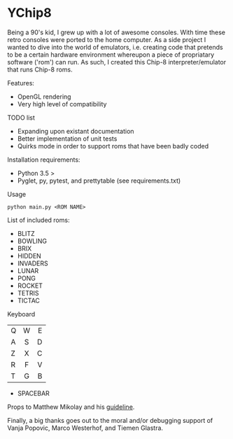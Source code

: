 # YChip8

Being a 90's kid, I grew up with a lot of awesome consoles. With time these retro consoles were ported to the home computer. As a side project I wanted to dive into the world of emulators, i.e. creating code that pretends to be a certain hardware environment whereupon a piece of propriatary software ('rom') can run. As such, I created this Chip-8 interpreter/emulator that runs Chip-8 roms.


Features:

 * OpenGL rendering
 * Very high level of compatibility

TODO list

 * Expanding upon existant documentation
 * Better implementation of unit tests
 * Quirks mode in order to support roms that have been badly coded

Installation requirements:

 * Python 3.5 >
 * Pyglet, py, pytest, and prettytable (see requirements.txt)

Usage

 ```
 python main.py <ROM NAME>
 ```

List of included roms:

 * BLITZ
 * BOWLING
 * BRIX
 * HIDDEN
 * INVADERS
 * LUNAR
 * PONG
 * ROCKET
 * TETRIS
 * TICTAC

Keyboard

|               |               |       |
| ------------- |:-------------:| -----:|
| Q             | W             | E     |
| A             | S             | D     |
| Z             | X             | C     |
| R             | F             | V     |
| T             | G             | B     |

+ SPACEBAR

Props to Matthew Mikolay and his [guideline](http://mattmik.com/files/chip8/mastering/chip8.html).

Finally, a big thanks goes out to the moral and/or debugging support of
Vanja Popovic, Marco Westerhof, and Tiemen Glastra.
